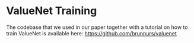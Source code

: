 # ValueNet Training

The codebase that we used in our paper together with a tutorial on how to train ValueNet is available here: https://github.com/brunnurs/valuenet 

